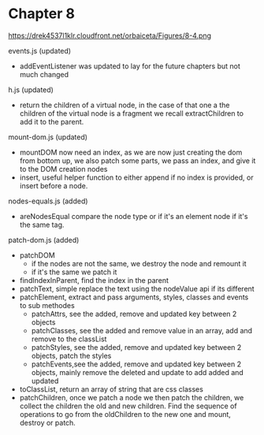 # Chapter 8

https://drek4537l1klr.cloudfront.net/orbaiceta/Figures/8-4.png

events.js (updated)
- addEventListener was updated to lay for the future chapters but not much changed

h.js (updated)
- return the children of a virtual node, in the case of that one a the children of the virtual node is a fragment we recall extractChildren to add it to the parent.

mount-dom.js (updated)
- mountDOM now need an index, as we are now just creating the dom from bottom up, we also patch some parts, we pass an index, and give it to the DOM creation nodes
- insert, useful helper function to either append if no index is provided, or insert before a node.

nodes-equals.js (added)
- areNodesEqual compare the node type or if it's an element node if it's the same tag.

patch-dom.js (added)
- patchDOM
  - if the nodes are not the same, we destroy the node and remount it
  - if it's the same we patch it
- findIndexInParent, find the index in the parent
- patchText, simple replace the text using the nodeValue api if its different
- patchElement, extract and pass arguments, styles, classes and events to sub methodes
  - patchAttrs, see the added, remove and updated key between 2 objects
  - patchClasses, see the added and remove value in an array, add and remove to the classList
  - patchStyles, see the added, remove and updated key between 2 objects, patch the styles
  - patchEvents,see the added, remove and updated key between 2 objects, mainly remove the deleted and update to add added and updated
- toClassList, return an array of string that are css classes
- patchChildren, once we patch a node we then patch the children, we collect the children the old and new children. Find the sequence of operations to go from the oldChildren to the new one and mount, destroy or patch.